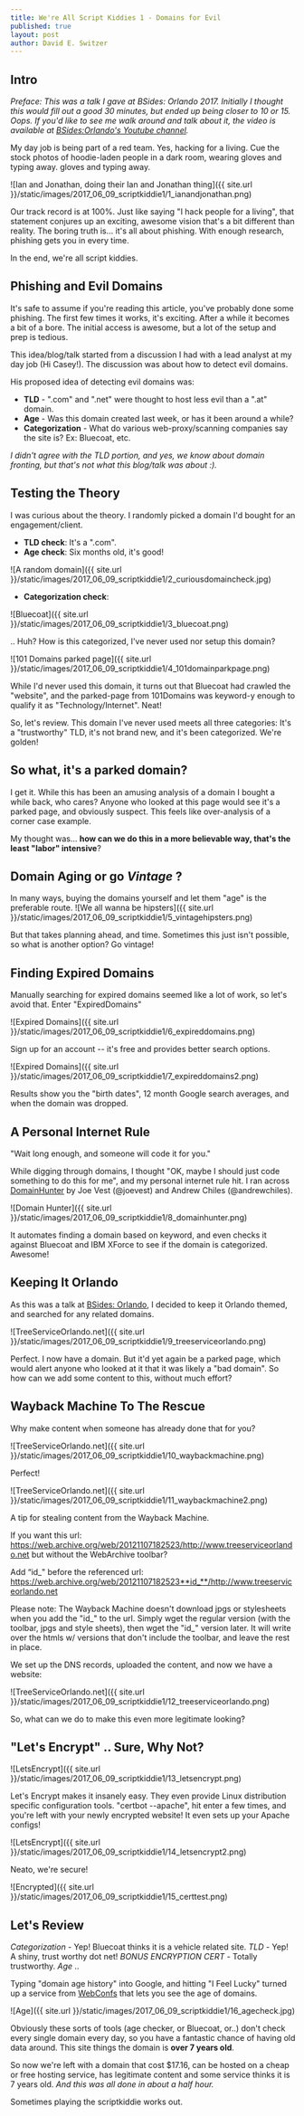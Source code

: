 ```yaml
---
title: We're All Script Kiddies 1 - Domains for Evil
published: true
layout: post
author: David E. Switzer
---
```

## Intro

_Preface: This was a talk I gave at BSides: Orlando 2017.  Initially I thought this would fill out a good 30 minutes, but ended up being closer to 10 or 15. Oops. If you'd like to see me walk around and talk about it, the video is available at [BSides:Orlando's Youtube channel](https://www.youtube.com/watch?v=Jz-wqFZ5T6w)._

My day job is being part of a red team.  Yes, hacking for a living.  Cue the stock photos of hoodie-laden people in a dark room, wearing gloves and typing away.  gloves and typing away.  

![Ian and Jonathan, doing their Ian and Jonathan thing]({{ site.url }}/static/images/2017_06_09_scriptkiddie1/1_ianandjonathan.png)

Our track record is at 100%.   Just like saying "I hack people for a living", that statement conjures up an exciting, awesome vision that's a bit different than reality.  The boring truth is... it's all about phishing.  With enough research, phishing gets you in every time. 

In the end, we're all script kiddies.

## Phishing and Evil Domains

It's safe to assume if you're reading this article, you've probably done some phishing.  The first few times it works, it's exciting.  After a while it becomes a bit of a bore.  The initial access is awesome, but a lot of the setup and prep is tedious.

This idea/blog/talk started from a discussion I had with a lead analyst at my day job (Hi Casey!).  The discussion was about how to detect evil domains.  

His proposed idea of detecting evil domains was:
- **TLD** - ".com" and ".net" were thought to host less evil than a ".at" domain. 
- **Age** - Was this domain created last week, or has it been around a while?
- **Categorization** - What do various web-proxy/scanning companies say the site is?  Ex: Bluecoat, etc.

_I didn't agree with the TLD portion, and yes, we know about domain fronting, but that's not what this blog/talk was about :)._

## Testing the Theory

I was curious about the theory.  I randomly picked a domain I'd bought for an engagement/client.

- **TLD check**:  It's a ".com".
- **Age check**:  Six months old, it's good!

![A random domain]({{ site.url }}/static/images/2017_06_09_scriptkiddie1/2_curiousdomaincheck.jpg)

- **Categorization check**: 

![Bluecoat]({{ site.url }}/static/images/2017_06_09_scriptkiddie1/3_bluecoat.png)

.. Huh?  How is this categorized, I've never used nor setup this domain?

![101 Domains parked page]({{ site.url }}/static/images/2017_06_09_scriptkiddie1/4_101domainparkpage.png)

While I'd never used this domain, it turns out that Bluecoat had crawled the "website", and the parked-page from 101Domains was keyword-y enough to qualify it as "Technology/Internet".   Neat!

So, let's review.  This domain I've never used meets all three categories:  It's a "trustworthy" TLD, it's not brand new, and it's been categorized.  We're golden!

## So what, it's a parked domain?

I get it.  While this has been an amusing analysis of a domain I bought a while back, who cares?  Anyone who looked at this page would see it's a parked page, and obviously suspect.  This feels like over-analysis of a corner case example.  

My thought was... **how can we do this in a more believable way, that's the least "labor" intensive**?

## Domain Aging or go _Vintage_ ?

In many ways, buying the domains yourself and let them "age" is the preferable route. 
![We all wanna be hipsters]({{ site.url }}/static/images/2017_06_09_scriptkiddie1/5_vintagehipsters.png)

But that takes planning ahead, and time.  Sometimes this just isn't possible, so what is another option?  Go vintage!

## Finding Expired Domains

Manually searching for expired domains seemed like a lot of work, so let's avoid that.  Enter "ExpiredDomains"

![Expired Domains]({{ site.url }}/static/images/2017_06_09_scriptkiddie1/6_expireddomains.png)

Sign up for an account -- it's free and provides better search options.  

![Expired Domains]({{ site.url }}/static/images/2017_06_09_scriptkiddie1/7_expireddomains2.png)

Results show you the "birth dates", 12 month Google search averages, and when the domain was dropped.  

## A Personal Internet Rule

"Wait long enough, and someone will code it for you."

While digging through domains, I thought "OK, maybe I should just code something to do this for me", and my personal internet rule hit.   I ran across [DomainHunter](https://github.com/minisllc/domainhunter) by Joe Vest (@joevest) and Andrew Chiles (@andrewchiles).

![Domain Hunter]({{ site.url }}/static/images/2017_06_09_scriptkiddie1/8_domainhunter.png)

It automates finding a domain based on keyword, and even checks it against Bluecoat and IBM XForce to see if the domain is categorized.   Awesome!


## Keeping It Orlando

As this was a talk at [BSides: Orlando](http://bsidesorlando.org), I decided to keep it Orlando themed, and searched for any related domains.

![TreeServiceOrlando.net]({{ site.url }}/static/images/2017_06_09_scriptkiddie1/9_treeserviceorlando.png)

Perfect.  I now have a domain.  But it'd yet again be a parked page, which would alert anyone who looked at it that it was likely a "bad domain".  So how can we add some content to this, without much effort?

## Wayback Machine To The Rescue

Why make content when someone has already done that for you?

![TreeServiceOrlando.net]({{ site.url }}/static/images/2017_06_09_scriptkiddie1/10_waybackmachine.png)

Perfect!

![TreeServiceOrlando.net]({{ site.url }}/static/images/2017_06_09_scriptkiddie1/11_waybackmachine2.png)

A tip for stealing content from the Wayback Machine.  
 
If you want this url: 
https://web.archive.org/web/20121107182523/http://www.treeserviceorlando.net
but without the WebArchive toolbar?

Add “id_" before the referenced url:
https://web.archive.org/web/20121107182523**id_**/http://www.treeserviceorlando.net

Please note:  The Wayback Machine doesn't download jpgs or stylesheets when you add the "id_" to the url.   Simply wget the regular version (with the toolbar, jpgs and style sheets), then wget the "id_" version later.   It will write over the htmls w/ versions that don't include the toolbar, and leave the rest in place.

We set up the DNS records, uploaded the content, and now we have a website:

![TreeServiceOrlando.net]({{ site.url }}/static/images/2017_06_09_scriptkiddie1/12_treeserviceorlando.png)

So, what can we do to make this even more legitimate looking?

## "Let's Encrypt" .. Sure, Why Not?

![LetsEncrypt]({{ site.url }}/static/images/2017_06_09_scriptkiddie1/13_letsencrypt.png)

Let's Encrypt makes it insanely easy.  They even provide Linux distribution specific configuration tools.  "certbot --apache", hit enter a few times, and you're left with your newly encrypted website!  It even sets up your Apache configs!


![LetsEncrypt]({{ site.url }}/static/images/2017_06_09_scriptkiddie1/14_letsencrypt2.png)

Neato, we're secure!

![Encrypted]({{ site.url }}/static/images/2017_06_09_scriptkiddie1/15_certtest.png)


## Let's Review

*Categorization* - Yep!  Bluecoat thinks it is a vehicle related site.
*TLD* - Yep! A shiny, trust worthy dot net!
*BONUS ENCRYPTION CERT* - Totally trustworthy.
*Age* ..

Typing "domain age history" into Google, and hitting "I Feel Lucky" turned up a service from [WebConfs](http://www.webconfs.com/web-tools/domain-age-tool) that lets you see the age of domains.

![Age]({{ site.url }}/static/images/2017_06_09_scriptkiddie1/16_agecheck.jpg)

Obviously these sorts of tools (age checker, or Bluecoat, or..) don't check every single domain every day, so you have a fantastic chance of having old data around.  This site things the domain is **over 7 years old**. 

So now we're left with a domain that cost $17.16, can be hosted on a cheap or free hosting service, has legitimate content and some service thinks it is 7 years old.  *And this was all done in about a half hour.*

Sometimes playing the scriptkiddie works out.

